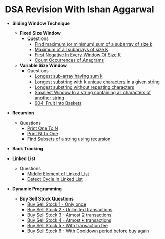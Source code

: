 # DSA Revision With Ishan Aggarwal

* **Sliding Window Technique**
    * **Fixed Size Window**
        - Questions
            * [Find maximum (or minimum) sum of a subarray of size k](https://github.com/ishan-aggarwal/dsa_by_ishan/blob/master/src/main/java/sliding_window/fixed/MaximumSumOfAllSubarrayOfSizeK.java)
            * [Maximum of all subarrays of size K](https://github.com/ishan-aggarwal/dsa_by_ishan/blob/master/src/main/java/sliding_window/fixed/MaximumElementOfEachSubarrayOfSizeK.java)
            * [First Negative In Every Window Of Size K](https://github.com/ishan-aggarwal/dsa_by_ishan/blob/master/src/main/java/sliding_window/fixed/FirstNegativeOfEachSubarrayOfSizeK.java)
            * [Count Occurrences of Anagrams](https://github.com/ishan-aggarwal/dsa_by_ishan/blob/master/src/main/java/sliding_window/fixed/CountAnagrams.java)
    * **Variable Size Window**
        - Questions
            * [Longest sub-array having sum k](https://github.com/ishan-aggarwal/dsa_by_ishan/blob/master/src/main/java/sliding_window/variable/LongestSubarrayWithGivenSumK.java)
            * [Longest substring with k unique characters in a given string](https://github.com/ishan-aggarwal/dsa_by_ishan/blob/master/src/main/java/sliding_window/variable/LongestSubstringWithKUniqueChars.java)
            * [Longest substring without repeating characters](https://github.com/ishan-aggarwal/dsa_by_ishan/blob/master/src/main/java/sliding_window/variable/LongestSubstringWithAllUniqueChars.java)
            * [Smallest Window In a string containing all characters of another string](https://github.com/ishan-aggarwal/dsa_by_ishan/blob/master/src/main/java/sliding_window/variable/SmallestSubstringContainingAllCharsFromPattern.java)
            * [904. Fruit Into Baskets](https://github.com/ishan-aggarwal/dsa_by_ishan/blob/master/src/main/java/sliding_window/variable/MaxFruitsIntoTwoBaskets.java)


* **Recursion**
    - Questions
        * [Print One To N](https://github.com/ishan-aggarwal/dsa_by_ishan/blob/master/src/main/java/recursion/easy/PrintOneToN.java)
        * [Print N To One](https://github.com/ishan-aggarwal/dsa_by_ishan/blob/master/src/main/java/recursion/easy/PrintNToOne.java)
        * [Find Subsets of a string using recursion](https://github.com/ishan-aggarwal/dsa_by_ishan/blob/master/src/main/java/recursion/medium/FindSubsets.java)


* **Back Tracking**


* **Linked List**
    - Questions
        * [Middle Element of Linked List](https://github.com/ishan-aggarwal/dsa_by_ishan/blob/master/src/main/java/linked_list/MiddleElementOfLinkedList.java)
        * [Detect Cycle In Linked List](https://github.com/ishan-aggarwal/dsa_by_ishan/blob/master/src/main/java/linked_list/DetectCycleInLinkedList.java)


* **Dynamic Programming**
    * **Buy Sell Stock Questions**
        * [Buy Sell Stock 1 - Only once](https://github.com/ishan-aggarwal/dsa_by_ishan/blob/master/src/main/java/dynamic_programming/buy_sell_stock/BuySellStock1.java)
        * [Buy Sell Stock 2 - Unlimited transactions](https://github.com/ishan-aggarwal/dsa_by_ishan/blob/master/src/main/java/dynamic_programming/buy_sell_stock/BuySellStock2.java)
        * [Buy Sell Stock 3 - Atmost 2 transactions](https://github.com/ishan-aggarwal/dsa_by_ishan/blob/master/src/main/java/dynamic_programming/buy_sell_stock/BuySellStock3.java)
        * [Buy Sell Stock 4 - Atmost k transactions](https://github.com/ishan-aggarwal/dsa_by_ishan/blob/master/src/main/java/dynamic_programming/buy_sell_stock/BuySellStock4.java)
        * [Buy Sell Stock 5 - With transaction fee](https://github.com/ishan-aggarwal/dsa_by_ishan/blob/master/src/main/java/dynamic_programming/buy_sell_stock/BuySellStock5.java)
        * [Buy Sell Stock 6 - With Cooldown period before buy again](https://github.com/ishan-aggarwal/dsa_by_ishan/blob/master/src/main/java/dynamic_programming/buy_sell_stock/BuySellStock6.java)
